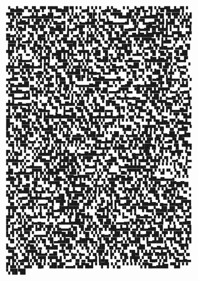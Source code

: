 ▝▅▟▅▞▚▞▙▞▛▝▛▜▅▟▊▜▝▝▄▟▝▞▝▃▟▞▅▃▝▝▄▞▆▜▃▜▝▞▆▜▙▟▅▜▝▜▜▞▛▃▃▟▟▃▆▟▉▃▄▜▝▞▟▞▄▝▉▛▐▝▚▝▜▜▙▟▉▞▛▃▙▟▅▛▇▝▊▜▛▞▞▟▃▛▐▟▆▟▝▟▛▞▛▞▅▃▅▝▛▃▚▃▟▟▛▞▜▟▅▃▃▃▟▝▉▞▜▃▄▟▜▟▐▟▊▝▟▜▚▞▛▞▆▟▝▜▙▜▛▝▆▟█▟▐▃▟▜▛▝▞▜▞▜▃▜▞▝▊▃▄▟▚▃▟▛▇▜▟▟▐▝▜▝▝▜▅▃▞▞▄▝▆▝▄▟▚▜▚▞▚▟▝▃▞▛▐▟▞▞▙▝▉▝▊▟▛▃▆▟▆▟▆▛▇▜▟▃▛▜▙▞▛▜▟▞▛▃▟▞▄▜▜▞▄▞▅▜▙▟▄▜▞▟▟▜▅▝▄▜▛▜▙▞▙▝▛▟▜▛▇▝▐▟▅▝▛▝▞▝▐▜▚▛▇▝▄▛▇▞▆▞▚▝▄▝█▜▝▜▝▝▃▞▚▃▛▞▙▟█▜▝▝▛▃▟▞▛▟▅▃▞▃▆▝▊▜▛▝▃▝▃▝▛▟▝▟▚▟█▜▜▟▃▜▜▜▞▟▉▝▊▃▝▟▄▜▛▃▙▞▅▝▉▝▇▞▅▝▊▟▉▝▞▞▟▃▃▞▝▟▜▜▝▝█▟▞▞▅▃▞▟▄▝▆▟▉▞▆▜▞▃▆▃▃▝▅▟▇▟▆▟▜▝▇▃▛▟▟▃▛▟▆▟▃▟▐▜▄▞▄▟▛▞▄▟▞▞▃▝▅▃▚▞▆▃▄▝▅▟▉▝▐▟▝▝▊▟▛▞▚▃▄▝▚▜▄▞▙▜▞▃▅▞▙▝▜▃▝▟▟▟▊▜▜▟▄▃▜▃▛▜▞▝▚▞▆▝▜▝▝▟▇▝▊▟▞▝▅▞▃▟▅▝▆▞▆▝▛▞▅▛▐▜▅▝▊▝▉▛▐▞▅▟▆▃▃▃▆▃▝▃▜▞▚▝▉▃▟▛▐▟▃▃▚▃▚▞▅▃▆▟▊▃▝▞▚▟▆▝▟▜▄▜▚▃▃▃▅▟▛▝▜▃▚▝▃▟▛▃▄▃▙▟▇▞▛▝▉▞▝▟▟▞▙▟▅▃▄▜▜▟▞▟▄▞▟▝▛▞▃▝▞▟▇▞▛▟▊▃▃▟▜▜▃▝█▞▟▜▟▟▜▜▚▃▞▃▄▞▝▜▃▃▟▟▝▜▝▝▚▞▅▞▜▟▐▝▛▞▜▝▄▝▆▝▃▞▅▃▙▃▄▃▝▜▞▟▊▞▚▃▅▜▞▃▙▟▟▃▅▃▄▞▆▝▄▞▙▝▜▃▆▟▞▟█▝▃▜▄▝▐▛▇▃▝▝▅▃▛▜▛▝█▞▜▜▅▞▛▞▄▟▟▝▛▝▆▟▞▞▅▟▃▝▜▝▐▃▆▝▇▞▙▝▟▟▉▃▃▝▉▜▝▟▞▜▙▞▄▝▛▟▐▜▃▃▆▟▝▟▞▟▉▟▞▝▜▟▐▟▅▟▆▟▅▟▊▃▙▝█▃▟▃▙▟▃▟▅▝▄▞▟▃▝▜▄▝▚▃▝▝▛▝▇▟█▃▝▝▆▟▚▞▙▝▉▝▄▞▅▞▜▞▜▞▙▜▟▞▞▃▄▛▐▝▝▝▚▃▝▝▛▝▇▟▆▞▛▟▆▟▄▛▐▟▃▜▜▞▆▞▙▟▉▟▐▞▜▞▝▞▆▟▞▝▉▝▛▝▝▝▜▟▊▃▜▝█▜▜▞▆▝▚▞▚▟▆▝█▃▚▜▄▛▇▝▐▃▜▜▅▝▐▟▞▃▅▃▜▟▉▟▟▝▝▟▊▃▚▃▙▞▟▜▟▝▄▞▅▟█▞▄▟▆▞▃▜▜▟▚▃▞▃▜▜▝▟▆▃▜▟▜▜▟▝▝▜▅▃▙▟▚▞▙▞▅▜▜▞▟▛▐▜▞▃▅▜▞▜▄▝▜▝▞▜▚▞▃▞▄▛▐▞▟▝▞▝▝▞▃▜▚▜▟▃▙▞▟▟▇▃▛▟▚▟█▛▇▝▟▃▆▝▊▝▜▜▛▞▆▟▝▃▝▞▟▟▟▛▐▟▟▜▄▞▄▃▆▟▇▃▟▞▃▝▐▞▚▝▄▃▙▜▙▝▃▜▝▝▇▜▛▝▆▟▟▟▃▞▃▝▟▜▅▃▛▛▐▟▉▟█▝▟▜▛▃▙▝▃▟▇▝▜▜▅▜▚▟▟▜▟▟▚▜▝▃▞▝▐▃▚▝▜▝▞▃▟▃▃▝█▝▄▜▟▟▜▞▙▝▅▃▟▝▚▞▛▝▚▃▆▟▟▟▄▞▚▟▞▝▝▝▐▝▊▞▃▟▊▃▟▟▃▟▜▜▞▟█▟▛▜▞▟▊▞▝▃▃▞▞▞▜▃▃▝▅▞▛▜▜▞▜▜▞▝▟▝▚▝▅▝▊▟▆▞▙▝▉▝▟▞▟▟▝▟▆▃▜▛▇▜▜▜▞▃▛▃▚▟▟▛▇▟▆▝▄▞▛▟▆▃▅▃▃▞▝▝▝▃▜▃▛▃▅▝▉▃▝▝▛▜▙▝▚▜▙▟▆▃▝▟▃▞▄▜▙▝▜▝▚▞▟▝▊▞▟▜▃▞▟▛▇▛▇▞▄▞▆▟▉▞▙▃▙▜▃▞▞▝█▃▙▃▛▟▛▟▐▞▙▜▙▝▚▛▇▜▛▞▝▟█▞▝▟▆▜▚▝▄▝▜▟▝▃▄▞▙▟▟▃▄▞▄▟█▝▊▟▛▜▞▞▟▝▃▝▜▝▉▃▟▞▟▝▛▞▃▝█▝▉▞▛▟▅▃▝▝▅▝▞▃▟▜▞▃▃▞▜▝▜▛▐▟▇▞▚▟▛▝▃▛▐▟▐▜▃▟▛▃▙▜▅▟▅▞▄▃▜▟▄▟▜▜▜▜▛▝▛▝▜▝▐▝▚▜▃▟█▜▜▜▚▟▝▝▝▟▆▜▞▟▄▝▚▟▜▝▜▜▄▞▅▟▉▟▉▞▜▃▛▟▟▝▊▞▅▃▙▜▃▜▜▃▞▝▚▛▐▛▇▟▄▝▆▟▟▝▅▝▐▃▝▝▅▃▅▃▚▜▜▞▄▞▅▃▚▟▛▃▞▟▐▞▚▃▄▃▝▃▝▃▟▃▙▟█▟▝▞▄▝▊▟▊▞▃▃▄▞▙▛▇▞▅▜▃▟▝▜▚▝▄▟▅▛▐▃▅▜▟▛▐▟▚▜▛▞▙▃▃▞▆▝▊▟▛▟▚▞▛▟█▃▙▟▞▃▛▟▃▟▅▝▊▃▙▟▃▞▄▜▙▜▝▟▞▜▝▃▃▃▛▞▛▛▇▟█▟▝▝▇▝▞▞▄▃▞▟▉▞▜▝▉▟▄▟▛▟▊▞▛▝▐▜▛▝▛▝▆▝▞▜▚▟▞▞▆▝▉▃▟▟▇▝▚▟▇▛▇▃▜▝█▟▜▃▞▞▙▟▉▝▐▃▟▟▊▞▜▜▄▛▐▜▙▃▞▞▚▛▇▞▃▝▆▟▆▝▛▟▊▞▝▞▙▝▞▟▉▝▅▜▃▜▛▝▝▟▇▝▚▃▅▃▙▝▃▝█▜▝▜▄▝▄▜▜▜▟▃▞▃▆▝▜▃▚▃▚▃▝▞▄▜▛▟▐▞▝▟▄▝█▟▝▟▟▞▅▟▅▜▄▜▄▞▄▜▜▞▃▟▊▞▙▜▜▝▛▜▟▝▃▞▚▞▃▜▄▟▐▟▄▝▝▃▚▛▐▜▛▞▃▜▄▞▞▟▝▝▆▃▙▃▛▟▞▞▚▟▞▝█▞▝▟▉▟▛▃▃▞▙▛▇▟▝▝▛▜▝▞▄▝▝▝▝▝▞▛▇▃▟▟▆▝▜▟▝▝▚▜▉▜▉

